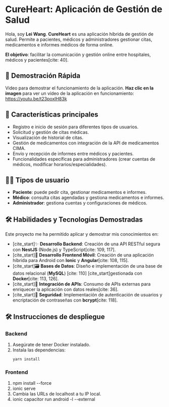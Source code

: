 # CureHeart: Aplicación de Gestión de Salud

Hola, soy **Lei Wang**. 
**CureHeart** es una aplicación híbrida de gestión de salud. Permite a pacientes, médicos y administradores gestionar citas, medicamentos e informes médicos de forma online.

**El objetivo**: facilitar la comunicación y gestión online entre hospitales, médicos y pacientes[cite: 40].
<br>
## 🎥 Demostración Rápida

Video para demostrar el funcionamiento de la aplicación. **Haz clic en la imagen** para ver un vídeo de la aplicación en funcionamiento:
        https://youtu.be/t23poxlH83k
<br>
## 📱 Características principales

- Registro e inicio de sesión para diferentes tipos de usuarios.
- Solicitud y gestión de citas médicas.
- Visualización de historial de citas.
- Gestión de medicamentos con integración de la API de medicamentos CIMA.
- Envío y recepción de informes entre médicos y pacientes.
- Funcionalidades específicas para administradores (crear cuentas de médicos, modificar horarios/especialidades).

## 👨‍⚕️ Tipos de usuario

- **Paciente**: puede pedir cita, gestionar medicamentos e informes.
- **Médico**: consulta citas agendadas y gestiona medicamentos e informes.
- **Administrador**: gestiona cuentas y configuraciones de médicos.

## 🛠️ Habilidades y Tecnologías Demostradas

Este proyecto me ha permitido aplicar y demostrar mis conocimientos en:

* [cite_start]✨ **Desarrollo Backend**: Creación de una API RESTful segura con **NestJS** (Node.js) y TypeScript[cite: 109, 117].
* [cite_start]📱 **Desarrollo Frontend Móvil**: Creación de una aplicación híbrida para Android con **Ionic** y **Angular**[cite: 108, 115].
* [cite_start]🗃️ **Bases de Datos**: Diseño e implementación de una base de datos relacional (**MySQL**) [cite: 110] [cite_start]gestionada con **Docker**[cite: 113, 126].
* [cite_start]🔗 **Integración de APIs**: Consumo de APIs externas para enriquecer la aplicación con datos reales[cite: 36].
* [cite_start]🔐 **Seguridad**: Implementación de autenticación de usuarios y encriptación de contraseñas con **bcrypt**[cite: 118].
  
## 🛠️ Instrucciones de despliegue

### Backend

1. Asegúrate de tener Docker instalado.
2. Instala las dependencias:
   ```bash
   yarn install

### Frontend
1. npm install --force
2. ionic serve
3. Cambia las URLs de localhost a tu IP local.
4. ionic capacitor run android -l --external
